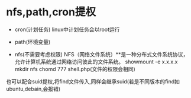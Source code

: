 # nfs,path,cron提权

- cron(计划任务)
linux中计划任务会以root运行


- path(环境变量)



- nfs(不需要考虑权限)
NFS（网络文件系统）**是一种分布式文件系统协议，允许计算机系统通过网络访问彼此的文件系统。
showmount -e x.x.x.x
mkdir nfs
chomd 777 shell.php(文件的权限会相同)

也可以配合suid提权,将find文件传入,同样会继承suid(若是不同版本的find如ubuntu,debain,会报错)
